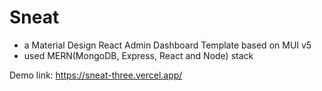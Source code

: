 # Sneat

- a Material Design React Admin Dashboard Template based on MUI v5
- used MERN(MongoDB, Express, React and Node) stack

Demo link: https://sneat-three.vercel.app/
